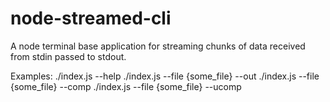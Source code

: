 # node-streamed-cli

A node terminal base application for streaming chunks of data received from stdin passed to stdout.

Examples:
./index.js --help
./index.js --file {some_file} --out
./index.js --file {some_file} --comp
./index.js --file {some_file} --ucomp
